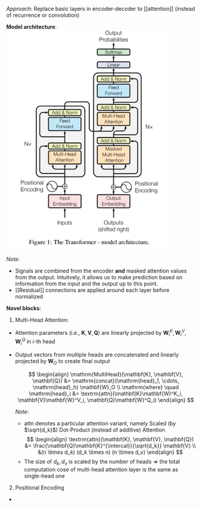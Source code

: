 *Approach*: Replace basic layers in encoder-decoder to [[attention]] (instead of recurrence or convolution)

**Model architecture**:
![300](./resources/AttentionIsAllYouNeed-Figure1.png)

*Note*:
- Signals are combined from the encoder **and** masked attention values from the output. Intuitvely, it allows us to make prediction based on information from the input and the output up to this point.
- [[Residual]] connections are applied around each layer before normalized

**Novel blocks**:
1. Multi-Head Attention:
- Attention parameters (i.e., $\mathbf{K}, \mathbf{V}, \mathbf{Q}$) are linearly projected by $\mathbf{W}^K_i, \mathbf{W}^V_i, \mathbf{W}^Q_i$ in $i$-th head
- Output vectors from multiple heads are concatenated and linearly projected by $\mathbf{W}_O$ to create final output

	$$
	\begin{align}
	\mathrm{MultiHead}(\mathbf{K}, \mathbf{V}, \mathbf{Q}) &= \mathrm{concat}(\mathrm{head}_1, \cdots, \mathrm{head}_h) \mathbf{W}_O \\
	\mathrm{where} \quad \mathrm{head}_i &= \textrm{attn}(\mathbf{K}\mathbf{W}^K_i, \mathbf{V}\mathbf{W}^V_i, \mathbf{Q}\mathbf{W}^Q_i)
	\end{align}
	$$

	*Note*:
	- $\mathrm{attn}$ denotes a particular attention variant, namely Scaled (by $\sqrt{d_k}$) Dot-Product (instead of additive) Attention
	$$
	\begin{align}
	\textrm{attn}(\mathbf{K}, \mathbf{V}, \mathbf{Q}) &= \frac{\mathbf{Q}\mathbf{K}^{\intercal}}{\sqrt{d_k}} \mathbf{V} \\
	&(n \times d_k) (d_k \times n) (n \times d_v)
	\end{align}
	$$
	- The size of $d_k, d_v$ is scaled by the number of heads => the total computation cose of multi-head attention layer is the same as single-head one

2. Positional Encoding
- 